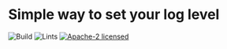 # Simple way to set your log level

![Build](https://github.com/rust-amplify/loglevel/workflows/Build/badge.svg)
![Lints](https://github.com/rust-amplify/loglevel/workflows/Lints/badge.svg)
[![Apache-2 licensed](https://img.shields.io/crates/l/loglevel)](./LICENSE)